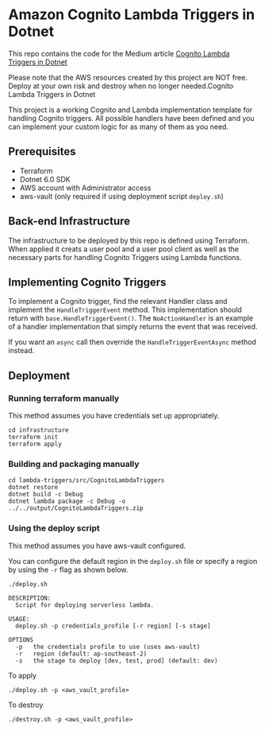 # Amazon Cognito Lambda Triggers in Dotnet

This repo contains the code for the Medium article [Cognito Lambda Triggers in Dotnet](https://medium.com/@oliver.schenk/cognito-lambda-triggers-in-dotnet-3bf13a55eda3)

Please note that the AWS resources created by this project are NOT free. Deploy at your own risk and destroy when no longer needed.Cognito Lambda Triggers in Dotnet

This project is a working Cognito and Lambda implementation template for handling Cognito triggers. All possible handlers have been defined and you can implement your custom logic for as many of them as you need.

## Prerequisites

- Terraform
- Dotnet 6.0 SDK
- AWS account with Administrator access
- aws-vault (only required if using deployment script `deploy.sh`)

## Back-end Infrastructure

The infrastructure to be deployed by this repo is defined using Terraform. When applied it creats a user pool and a user pool client as well as the necessary parts for handling Cognito Triggers using Lambda functions.

## Implementing Cognito Triggers

To implement a Cognito trigger, find the relevant Handler class and implement the `HandleTriggerEvent` method. This implementation should return with `base.HandleTriggerEvent()`. The `NoActionHandler` is an example of a handler implementation that simply returns the event that was received.

If you want an `async` call then override the `HandleTriggerEventAsync` method instead.

## Deployment
### Running terraform manually

This method assumes you have credentials set up appropriately.

```
cd infrastructure
terraform init
terraform apply
```

### Building and packaging manually

```
cd lambda-triggers/src/CognitoLambdaTriggers
dotnet restore
dotnet build -c Debug
dotnet lambda package -c Debug -o ../../output/CognitoLambdaTriggers.zip
```

### Using the deploy script

This method assumes you have aws-vault configured.

You can configure the default region in the `deploy.sh` file or specify a region by using the `-r` flag as shown below.


```
./deploy.sh

DESCRIPTION:
  Script for deploying serverless lambda.

USAGE:
  deploy.sh -p credentials_profile [-r region] [-s stage]

OPTIONS
  -p   the credentials profile to use (uses aws-vault)
  -r   region (default: ap-southeast-2)
  -s   the stage to deploy [dev, test, prod] (default: dev)
```

To apply
```
./deploy.sh -p <aws_vault_profile>
```

To destroy
```
./destroy.sh -p <aws_vault_profile>
```
